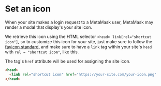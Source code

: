 # Set an icon

When your site makes a login request to a MetaMask user, MetaMask may render a modal that display's your site icon.

We retrieve this icon using the HTML selector `<head> link[rel="shortcut icon"]`, so to customize this icon for your site, just make sure to follow the [favicon standard](https://en.wikipedia.org/wiki/Favicon), and make sure to have a `link` tag within your site's `head` with `rel = "shortcut icon"`, like this.

The tag's `href` attribute will be used for assigning the site icon.

```html
<head>
  <link rel="shortcut icon" href="https://your-site.com/your-icon.png" />
</head>
```
